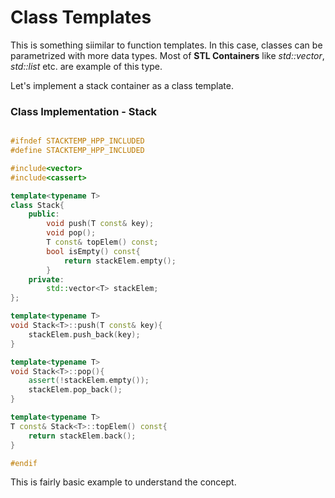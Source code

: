 # Class Templates

This is something siimilar to function templates. In this case, classes can be parametrized with more data types. Most of **STL Containers** like _std::vector_, _std::list_ etc. are example of this type.

Let's implement a stack container as a class template.

### Class Implementation - Stack

```C++

#ifndef STACKTEMP_HPP_INCLUDED
#define STACKTEMP_HPP_INCLUDED

#include<vector>
#include<cassert>

template<typename T>
class Stack{
    public:
        void push(T const& key);
        void pop();
        T const& topElem() const;
        bool isEmpty() const{
            return stackElem.empty();
        }
    private:
        std::vector<T> stackElem;
};

template<typename T>
void Stack<T>::push(T const& key){
    stackElem.push_back(key);
}

template<typename T>
void Stack<T>::pop(){
    assert(!stackElem.empty());
    stackElem.pop_back();
}

template<typename T>
T const& Stack<T>::topElem() const{
    return stackElem.back();
}

#endif


```

This is fairly basic example to understand the concept.